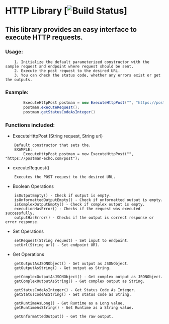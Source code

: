 # HTTP Library [![Build Status](https://travis-ci.org/Pajkouisn/HTTP.png)]

## This library provides an easy interface to execute HTTP requests. 

### Usage:
	
```
    1. Initialize the default parameterized constructor with the sample request and endpoint where request should be sent.
    2. Execute the post request to the desired URL.
    3. You can check the status code, whether any errors exist or get the outputs.
```

### Example:

```java
		ExecuteHttpPost postman = new ExecuteHttpPost("", "https://postman-echo.com/post");
		postman.executeRequest();
        postman.getStatusCodeAsInteger()
```

### Functions included:

* ExecuteHttpPost (String request, String url)

```
	Default constructor that sets the.
	EXAMPLE:
    	ExecuteHttpPost postman = new ExecuteHttpPost("", "https://postman-echo.com/post");
```

* executeRequest()

```
	Executes the POST request to the desired URL.
```

* Boolean Operations
```
	isOutputEmpty() - Check if output is empty.
	isUnformattedOutputEmpty() - Check if unformatted output is empty.
	isComplexOutputEmpty() - Check if complex output is empty.
	executionHasError() - Checks if the request was executed successfully.
	outputHasError() - Checks if the output is correct response or error response.
```

* Set Operations
```
	setRequest(String request) - Set input to endpoint.
	setUrl(String url) - Set endpoint URl.
```

* Get Operations
```
	getOutputAsJSONObject() - Get output as JSONObject.
	getOutputAsString() - Get output as String.
	
   	getComplexOutputAsJSONObject() - Get complex output as JSONObject.
   	getComplexOutputAsString() - Get complex output as String.
    
   	getStatusCodeAsInteger() - Get Status Code As Integer.
	getStatusCodeAsString() - Get status code as String.
   
   	getRuntimeAsLong() - Get Runtime as a Long value.
   	getRuntimeAsString() - Get Runtime as a String value.
    
   	getUnformattedOutput() - Get the raw output.
```